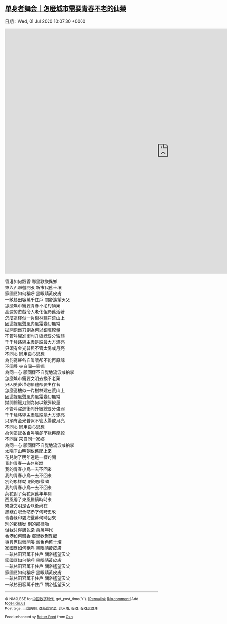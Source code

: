 [单身者舞会｜怎麼城市需要青春不老的仙藥](https://chinadigitaltimes.net/chinese/2020/07/%e5%8d%95%e8%ba%ab%e8%80%85%e8%88%9e%e4%bc%9a%ef%bd%9c%e6%80%8e%e9%ba%bc%e5%9f%8e%e5%b8%82%e9%9c%80%e8%a6%81%e9%9d%92%e6%98%a5%e4%b8%8d%e8%80%81%e7%9a%84%e4%bb%99%e8%97%a5/)
------
日期：Wed, 01 Jul 2020 10:07:30 +0000

<p><iframe title="青春舞曲2000" width="1080" height="810" src="https://www.youtube.com/embed/OG3-9c86mTo?feature=oembed" frameborder="0" allow="accelerometer; autoplay; encrypted-media; gyroscope; picture-in-picture" allowfullscreen></iframe></p><p>香港如何飄香 鄉里歡聚異鄉<br />東與西聯營開張 新市民舊土壤<br />家國應如何稱呼 黑眼睛黃皮膚<br />一畝梯田容萬千住戶 關帝遙望天父<br />怎麼城市需要青春不老的仙藥<br />高速的遊戲令人老化但仍舊活著<br />怎麼高樓似一片樹林建在荒山上<br />因這裡風聲風向風霜變幻無常<br />拋開銅鐵刀劍為何以銀彈較量<br />不管叫躍進衝刺升級總要分強弱<br />千千種路線主義是誰最大方漂亮<br />只須有金光普照不管太陽或月亮<br />不同心 同用良心思想<br />為何高聲各自叫嚷卻不能再原諒<br />不同聲 來自同一家鄉<br />為同一心 願同樣不自覺地流淚或拍掌<br />怎麼城市需要文明去換不老藥<br />只因美夢堆砌軀體都要生存著<br />怎麼高樓似一片樹林建在荒山上<br />因這裡風聲風向風霜變幻無常<br />拋開銅鐵刀劍為何以銀彈較量<br />不管叫躍進衝刺升級總要分強弱<br />千千種路線主義是誰最大方漂亮<br />只須有金光普照不管太陽或月亮<br />不同心 同用良心思想<br />為何高聲各自叫嚷卻不能再原諒<br />不同聲 來自同一家鄉<br />為同一心 願同樣不自覺地流淚或拍掌<br />太陽下山明朝依舊爬上來<br />花兒謝了明年還是一樣的開<br />我的青春一去無影蹤<br />我的青春小鳥一去不回來<br />我的青春小鳥一去不回來<br />別的那樣呦 別的那樣呦<br />我的青春小鳥一去不回來<br />荊花謝了菊花照舊年年開<br />西風弱了東風繼續時時來<br />繁盛文明是否以後尚在<br />黑錢白眼金咭赤字何時更改<br />青春綠印碧海鐵幕何時回來<br />別的那樣呦 別的那樣呦<br />但我只得膚色染 萬萬年代<br />香港如何飄香 鄉里歡聚異鄉<br />東與西聯營開張 新角色舊土壤<br />家國應如何稱呼 黑眼睛黃皮膚<br />一畝梯田容萬千住戶 關帝遙望天父<br />家國應如何稱呼 黑眼睛黃皮膚<br />一畝梯田容萬千住戶 關帝遙望天父<br />家國應如何稱呼 黑眼睛黃皮膚<br />一畝梯田容萬千住戶 關帝遙望天父<br />一畝梯田容萬千住戶 關帝遙望天父</p><hr /><p><small>&copy; NMSLESE for <a href="https://chinadigitaltimes.net/chinese">中国数字时代</a>, get_post_time('Y'). |<a href="https://chinadigitaltimes.net/chinese/2020/07/%e5%8d%95%e8%ba%ab%e8%80%85%e8%88%9e%e4%bc%9a%ef%bd%9c%e6%80%8e%e9%ba%bc%e5%9f%8e%e5%b8%82%e9%9c%80%e8%a6%81%e9%9d%92%e6%98%a5%e4%b8%8d%e8%80%81%e7%9a%84%e4%bb%99%e8%97%a5/">Permalink</a> |<a href="https://chinadigitaltimes.net/chinese/2020/07/%e5%8d%95%e8%ba%ab%e8%80%85%e8%88%9e%e4%bc%9a%ef%bd%9c%e6%80%8e%e9%ba%bc%e5%9f%8e%e5%b8%82%e9%9c%80%e8%a6%81%e9%9d%92%e6%98%a5%e4%b8%8d%e8%80%81%e7%9a%84%e4%bb%99%e8%97%a5/#comments">No comment</a> |Add to<a href="http://del.icio.us/post?url=https://chinadigitaltimes.net/chinese/2020/07/%e5%8d%95%e8%ba%ab%e8%80%85%e8%88%9e%e4%bc%9a%ef%bd%9c%e6%80%8e%e9%ba%bc%e5%9f%8e%e5%b8%82%e9%9c%80%e8%a6%81%e9%9d%92%e6%98%a5%e4%b8%8d%e8%80%81%e7%9a%84%e4%bb%99%e8%97%a5/&amp;title=单身者舞会｜怎麼城市需要青春不老的仙藥">del.icio.us</a><br/>Post tags: <a href="https://chinadigitaltimes.net/chinese/tag/%e4%b8%80%e5%9b%bd%e4%b8%a4%e5%88%b6/" rel="tag">一国两制</a>, <a href="https://chinadigitaltimes.net/chinese/tag/%e6%b8%af%e7%89%88%e5%9b%bd%e5%ae%89%e6%b3%95/" rel="tag">港版国安法</a>, <a href="https://chinadigitaltimes.net/chinese/tag/%e7%bd%97%e5%a4%a7%e4%bd%91/" rel="tag">罗大佑</a>, <a href="https://chinadigitaltimes.net/chinese/tag/%e9%a6%99%e6%b8%af/" rel="tag">香港</a>, <a href="https://chinadigitaltimes.net/chinese/tag/%e9%a6%99%e6%b8%af%e5%8f%8d%e9%80%81%e4%b8%ad/" rel="tag">香港反送中</a><br/></small></p><p><small>Feed enhanced by <a href='http://planetozh.com/blog/my-projects/wordpress-plugin-better-feed-rss/'>Better Feed</a> from  <a href='http://planetozh.com/blog/'>Ozh</a></small></p>
